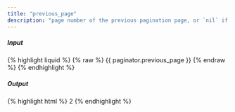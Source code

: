 ```yaml
---
title: "previous_page"
description: "page number of the previous pagination page, or `nil` if no previous page exists."
---
```

##### Input

{% highlight liquid %}
{% raw %}
{{ paginator.previous_page }}
{% endraw %}
{% endhighlight %}

##### Output

{% highlight html %}
2
{% endhighlight %}
